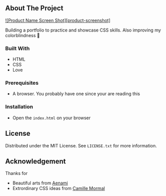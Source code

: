 ## About The Project

[![Product Name Screen Shot][product-screenshot]](https://example.com)

Building a portfolio to practice and showcase CSS skills. Also improving my colorblindness 🥹

### Built With

- HTML
- CSS
- Love

### Prerequisites

- A browser. You probably have one since your are reading this

### Installation

- Open the `index.html` on your browser

<!-- LICENSE -->

## License

Distributed under the MIT License. See `LICENSE.txt` for more information.

## Acknowledgement

Thanks for

- Beautiful arts from [Aenami](https://www.artstation.com/aenamiart)
- Extrordinary CSS ideas from [Camille Mormal](https://camillemormal.com/)

